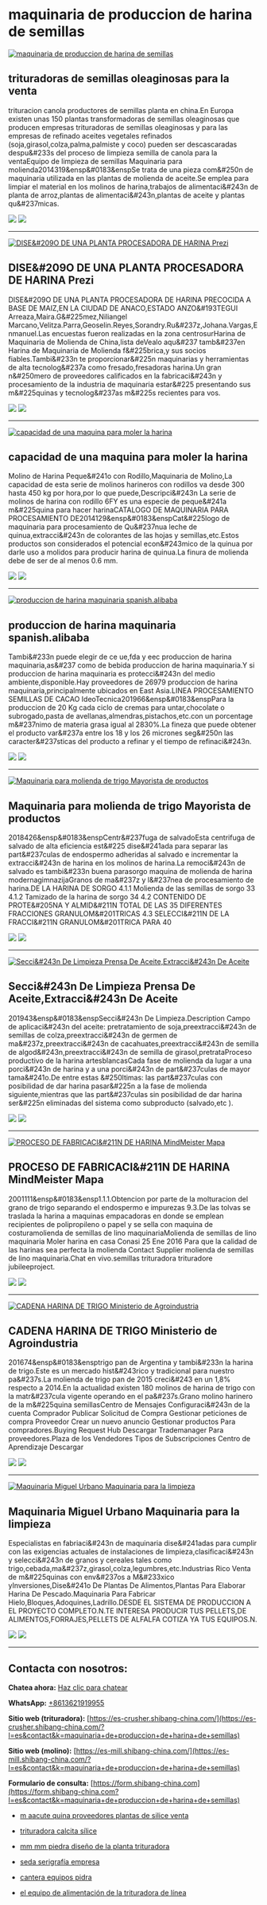 # maquinaria de produccion de harina de semillas

<a href="https://swt.shibang-china.com/?l=es&img&k=maquinaria+de+produccion+de+harina+de+semillas" target="_blank">![maquinaria de produccion de harina de semillas](http://static.shibang-china.com/all-800x300/51.jpg)</a>

## trituradoras de semillas oleaginosas para la venta
trituracion canola productores de semillas planta en china.En Europa existen unas 150 plantas transformadoras de semillas oleaginosas que producen empresas trituradoras de semillas oleaginosas y para las empresas de refinado aceites vegetales refinados (soja,girasol,colza,palma,palmiste y coco) pueden ser descascaradas despu&#233s del proceso de limpieza semilla de canola para la ventaEquipo de limpieza de semillas Maquinaria para molienda2014319&ensp&#0183&enspSe trata de una pieza com&#250n de maquinaria utilizada en las plantas de molienda de aceite.Se emplea para limpiar el material en los molinos de harina,trabajos de alimentaci&#243n de planta de arroz,plantas de alimentaci&#243n,plantas de aceite y plantas qu&#237micas.


<a href="https://whatsapp.shibangsoft.com/WhatsApp.php" target="_blank" title="WhatsApp">![](http://static.shibang-china.com/icon/whatsapp.png)</a> <a href="https://swt.shibang-china.com/?l=es&icon&k=maquinaria+de+produccion+de+harina+de+semillas" target="_blank">![](http://static.shibang-china.com/icon/chat-es.png)</a>

---

<a href="https://swt.shibang-china.com/?l=es&img&k=maquinaria+de+produccion+de+harina+de+semillas" target="_blank">![DISE&#209O DE UNA PLANTA PROCESADORA DE HARINA Prezi](http://static.shibang-china.com/all-800x300/1113.jpg)</a>

## DISE&#209O DE UNA PLANTA PROCESADORA DE HARINA Prezi
DISE&#209O DE UNA PLANTA PROCESADORA DE HARINA PRECOCIDA A BASE DE MAIZ,EN LA CIUDAD DE ANACO,ESTADO ANZO&#193TEGUI Arreaza,Maira.G&#225mez,Niliangel Marcano,Velitza.Parra,Geoselin.Reyes,Sorandry.Ru&#237z,Johana.Vargas,Enmanuel.Las encuestas fueron realizadas en la zona centrosurHarina de Maquinaria de Molienda de China,lista deVealo aqu&#237 tamb&#237en Harina de Maquinaria de Molienda f&#225brica,y sus socios fiables.Tambi&#233n te proporcionar&#225n maquinarias y herramientas de alta tecnolog&#237a como fresado,fresadoras harina.Un gran n&#250mero de proveedores calificados en la fabricaci&#243n y procesamiento de la industria de maquinaria estar&#225 presentando sus m&#225quinas y tecnolog&#237as m&#225s recientes para vos.


<a href="https://whatsapp.shibangsoft.com/WhatsApp.php" target="_blank" title="WhatsApp">![](http://static.shibang-china.com/icon/whatsapp.png)</a> <a href="https://swt.shibang-china.com/?l=es&icon&k=maquinaria+de+produccion+de+harina+de+semillas" target="_blank">![](http://static.shibang-china.com/icon/chat-es.png)</a>

---

<a href="https://swt.shibang-china.com/?l=es&img&k=maquinaria+de+produccion+de+harina+de+semillas" target="_blank">![capacidad de una maquina para moler la harina](http://static.shibang-china.com/all-800x300/12.jpg)</a>

## capacidad de una maquina para moler la harina
Molino de Harina Peque&#241o con Rodillo,Maquinaria de Molino,La capacidad de esta serie de molinos harineros con rodillos va desde 300 hasta 450 kg por hora,por lo que puede,Descripci&#243n La serie de molinos de harina con rodillo 6FY es una especie de peque&#241a m&#225quina para hacer harinaCATALOGO DE MAQUINARIA PARA PROCESAMIENTO DE2014129&ensp&#0183&enspCat&#225logo de maquinaria para procesamiento de Qu&#237nua leche de quinua,extracci&#243n de colorantes de las hojas y semillas,etc.Estos productos son considerados el potencial econ&#243mico de la quinua por darle uso a molidos para producir harina de quinua.La finura de molienda debe de ser de al menos 0.6 mm.


<a href="https://whatsapp.shibangsoft.com/WhatsApp.php" target="_blank" title="WhatsApp">![](http://static.shibang-china.com/icon/whatsapp.png)</a> <a href="https://swt.shibang-china.com/?l=es&icon&k=maquinaria+de+produccion+de+harina+de+semillas" target="_blank">![](http://static.shibang-china.com/icon/chat-es.png)</a>

---

<a href="https://swt.shibang-china.com/?l=es&img&k=maquinaria+de+produccion+de+harina+de+semillas" target="_blank">![produccion de harina maquinaria spanish.alibaba](http://static.shibang-china.com/all-800x300/617.jpg)</a>

## produccion de harina maquinaria spanish.alibaba
Tambi&#233n puede elegir de ce ue,fda y eec produccion de harina maquinaria,as&#237 como de bebida produccion de harina maquinaria.Y si produccion de harina maquinaria es protecci&#243n del medio ambiente,disponible.Hay proveedores de 26979 produccion de harina maquinaria,principalmente ubicados en East Asia.LINEA PROCESAMIENTO SEMILLAS DE CACAO IdeoTecnica201966&ensp&#0183&enspPara la produccion de 20 Kg cada ciclo de cremas para untar,chocolate o subrogado,pasta de avellanas,almendras,pistachos,etc.con un porcentage m&#237nimo de materia grasa igual al 2830%.La fineza que puede obtener el producto var&#237a entre los 18 y los 26 micrones seg&#250n las caracter&#237sticas del producto a refinar y el tiempo de refinaci&#243n.


<a href="https://whatsapp.shibangsoft.com/WhatsApp.php" target="_blank" title="WhatsApp">![](http://static.shibang-china.com/icon/whatsapp.png)</a> <a href="https://swt.shibang-china.com/?l=es&icon&k=maquinaria+de+produccion+de+harina+de+semillas" target="_blank">![](http://static.shibang-china.com/icon/chat-es.png)</a>

---

<a href="https://swt.shibang-china.com/?l=es&img&k=maquinaria+de+produccion+de+harina+de+semillas" target="_blank">![Maquinaria para molienda de trigo Mayorista de productos](http://static.shibang-china.com/all-800x300/1102.jpg)</a>

## Maquinaria para molienda de trigo Mayorista de productos
2018426&ensp&#0183&enspCentr&#237fuga de salvadoEsta centrifuga de salvado de alta eficiencia est&#225 dise&#241ada para separar las part&#237culas de endospermo adheridas al salvado e incrementar la extracci&#243n de harina en los molinos de harina.La remoci&#243n de salvado es tambi&#233n buena parasorgo maquina de molienda de harina modernagimnazijaGranos de ma&#237z y l&#237nea de procesamiento de harina.DE LA HARINA DE SORGO 4.1.1 Molienda de las semillas de sorgo 33 4.1.2 Tamizado de la harina de sorgo 34 4.2 CONTENIDO DE PROTE&#205NA Y ALMID&#211N TOTAL DE LAS 35 DIFERENTES FRACCIONES GRANULOM&#201TRICAS 4.3 SELECCI&#211N DE LA FRACCI&#211N GRANULOM&#201TRICA PARA 40


<a href="https://whatsapp.shibangsoft.com/WhatsApp.php" target="_blank" title="WhatsApp">![](http://static.shibang-china.com/icon/whatsapp.png)</a> <a href="https://swt.shibang-china.com/?l=es&icon&k=maquinaria+de+produccion+de+harina+de+semillas" target="_blank">![](http://static.shibang-china.com/icon/chat-es.png)</a>

---

<a href="https://swt.shibang-china.com/?l=es&img&k=maquinaria+de+produccion+de+harina+de+semillas" target="_blank">![Secci&#243n De Limpieza Prensa De Aceite,Extracci&#243n De Aceite](http://static.shibang-china.com/all-800x300/1166.jpg)</a>

## Secci&#243n De Limpieza Prensa De Aceite,Extracci&#243n De Aceite
201943&ensp&#0183&enspSecci&#243n De Limpieza.Description Campo de aplicaci&#243n del aceite: pretratamiento de soja,preextracci&#243n de semillas de colza,preextracci&#243n de germen de ma&#237z,preextracci&#243n de cacahuates,preextracci&#243n de semilla de algod&#243n,preextracci&#243n de semilla de girasol,pretrataProceso productivo de la harina artesblancasCada fase de molienda da lugar a una porci&#243n de harina y a una porci&#243n de part&#237culas de mayor tama&#241o.De entre estas &#250ltimas: las part&#237culas con posibilidad de dar harina pasar&#225n a la fase de molienda siguiente,mientras que las part&#237culas sin posibilidad de dar harina ser&#225n eliminadas del sistema como subproducto (salvado,etc ).


<a href="https://whatsapp.shibangsoft.com/WhatsApp.php" target="_blank" title="WhatsApp">![](http://static.shibang-china.com/icon/whatsapp.png)</a> <a href="https://swt.shibang-china.com/?l=es&icon&k=maquinaria+de+produccion+de+harina+de+semillas" target="_blank">![](http://static.shibang-china.com/icon/chat-es.png)</a>

---

<a href="https://swt.shibang-china.com/?l=es&img&k=maquinaria+de+produccion+de+harina+de+semillas" target="_blank">![PROCESO DE FABRICACI&#211N DE HARINA MindMeister Mapa](http://static.shibang-china.com/all-800x300/278.jpg)</a>

## PROCESO DE FABRICACI&#211N DE HARINA MindMeister Mapa
2001111&ensp&#0183&ensp1.1.1.Obtencion por parte de la molturacion del grano de trigo separando el endospermo e impurezas 9.3.De las tolvas se traslada la harina a maquinas empacadoras en donde se emplean recipientes de polipropileno o papel y se sella con maquina de costuramolienda de semillas de lino maquinariaMolienda de semillas de lino maquinaria Moler harina en casa Conasi 25 Ene 2016 Para que la calidad de las harinas sea perfecta la molienda Contact Supplier molienda de semillas de lino maquinaria.Chat en vivo.semillas trituradora trituradore jubileeproject.


<a href="https://whatsapp.shibangsoft.com/WhatsApp.php" target="_blank" title="WhatsApp">![](http://static.shibang-china.com/icon/whatsapp.png)</a> <a href="https://swt.shibang-china.com/?l=es&icon&k=maquinaria+de+produccion+de+harina+de+semillas" target="_blank">![](http://static.shibang-china.com/icon/chat-es.png)</a>

---

<a href="https://swt.shibang-china.com/?l=es&img&k=maquinaria+de+produccion+de+harina+de+semillas" target="_blank">![CADENA HARINA DE TRIGO Ministerio de Agroindustria](http://static.shibang-china.com/all-800x300/368.jpg)</a>

## CADENA HARINA DE TRIGO Ministerio de Agroindustria
201674&ensp&#0183&ensptrigo pan de Argentina y tambi&#233n la harina de trigo.Este es un mercado hist&#243rico y tradicional para nuestro pa&#237s.La molienda de trigo pan de 2015 creci&#243 en un 1,8% respecto a 2014.En la actualidad existen 180 molinos de harina de trigo con la matr&#237cula vigente operando en el pa&#237s.Grano molino harinero de la m&#225quina semillasCentro de Mensajes Configuraci&#243n de la cuenta Comprador Publicar Solicitud de Compra Gestionar peticiones de compra Proveedor Crear un nuevo anuncio Gestionar productos Para compradores.Buying Request Hub Descargar Trademanager Para proveedores.Plaza de los Vendedores Tipos de Subscripciones Centro de Aprendizaje Descargar


<a href="https://whatsapp.shibangsoft.com/WhatsApp.php" target="_blank" title="WhatsApp">![](http://static.shibang-china.com/icon/whatsapp.png)</a> <a href="https://swt.shibang-china.com/?l=es&icon&k=maquinaria+de+produccion+de+harina+de+semillas" target="_blank">![](http://static.shibang-china.com/icon/chat-es.png)</a>

---

<a href="https://swt.shibang-china.com/?l=es&img&k=maquinaria+de+produccion+de+harina+de+semillas" target="_blank">![Maquinaria Miguel Urbano Maquinaria para la limpieza](http://static.shibang-china.com/all-800x300/984.jpg)</a>

## Maquinaria Miguel Urbano Maquinaria para la limpieza
Especialistas en fabriaci&#243n de maquinaria dise&#241adas para cumplir con las exigencias actuales de instalaciones de limpieza,clasificaci&#243n y selecci&#243n de granos y cereales tales como trigo,cebada,ma&#237z,girasol,colza,legumbres,etc.Industrias Rico Venta de m&#225quinas con env&#237os a M&#233xico yInversiones,Dise&#241o De Plantas De Alimentos,Plantas Para Elaborar Harina De Pescado.Maquinaria Para Fabricar Hielo,Bloques,Adoquines,Ladrillo.DESDE EL SISTEMA DE PRODUCCION A EL PROYECTO COMPLETO.N.TE INTERESA PRODUCIR TUS PELLETS,DE ALIMENTOS,FORRAJES,PELLETS DE ALFALFA COTIZA YA TUS EQUIPOS.N.


<a href="https://whatsapp.shibangsoft.com/WhatsApp.php" target="_blank" title="WhatsApp">![](http://static.shibang-china.com/icon/whatsapp.png)</a> <a href="https://swt.shibang-china.com/?l=es&icon&k=maquinaria+de+produccion+de+harina+de+semillas" target="_blank">![](http://static.shibang-china.com/icon/chat-es.png)</a>

---
## Contacta con nosotros:

**Chatea ahora:** [Haz clic para chatear](https://swt.shibang-china.com?l=es&contact&k=maquinaria+de+produccion+de+harina+de+semillas)

**WhatsApp:**  [+8613621919955](https://whatsapp.shibangsoft.com/WhatsApp.php)

**Sitio web (trituradora):** [https://es-crusher.shibang-china.com/](https://es-crusher.shibang-china.com/?l=es&contact&k=maquinaria+de+produccion+de+harina+de+semillas)

**Sitio web (molino):** [https://es-mill.shibang-china.com/](https://es-mill.shibang-china.com/?l=es&contact&k=maquinaria+de+produccion+de+harina+de+semillas)

**Formulario de consulta:** [https://form.shibang-china.com](https://form.shibang-china.com?l=es&contact&k=maquinaria+de+produccion+de+harina+de+semillas)

* [m aacute quina proveedores plantas de silice venta](../60/m%20aacute%20quina%20proveedores%20plantas%20de%20silice%20venta.md)

* [trituradora calcita sílice](../63/trituradora%20calcita%20s%C3%ADlice.md)

* [mm mm piedra diseño de la planta trituradora](../58/mm%20mm%20piedra%20dise%C3%B1o%20de%20la%20planta%20trituradora.md)

* [seda serigrafía empresa](../57/seda%20serigraf%C3%ADa%20empresa.md)

* [cantera equipos pidra](../65/cantera%20equipos%20pidra.md)

* [el equipo de alimentación de la trituradora de línea](../56/el%20equipo%20de%20alimentaci%C3%B3n%20de%20la%20trituradora%20de%20l%C3%ADnea.md)